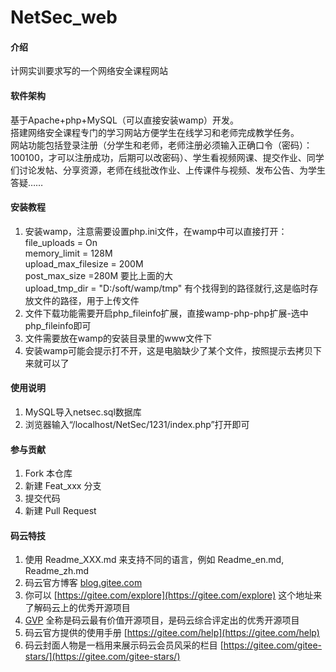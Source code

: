 # NetSec_web

#### 介绍
计网实训要求写的一个网络安全课程网站

#### 软件架构
基于Apache+php+MySQL（可以直接安装wamp）开发。        
搭建网络安全课程专门的学习网站方便学生在线学习和老师完成教学任务。      
网站功能包括登录注册（分学生和老师，老师注册必须输入正确口令（密码）：100100，才可以注册成功，后期可以改密码）、学生看视频网课、提交作业、同学们讨论发帖、分享资源，老师在线批改作业、上传课件与视频、发布公告、为学生答疑……

#### 安装教程

1.  安装wamp，注意需要设置php.ini文件，在wamp中可以直接打开：             	
	file_uploads = On      
	memory_limit = 128M     
	upload_max_filesize = 200M    
	post_max_size =280M  要比上面的大    
	upload_tmp_dir = "D:/soft/wamp/tmp" 有个找得到的路径就行,这是临时存放文件的路径，用于上传文件
2.  文件下载功能需要开启php_fileinfo扩展，直接wamp-php-php扩展-选中php_fileinfo即可
3.  文件需要放在wamp的安装目录里的www文件下
4.  安装wamp可能会提示打不开，这是电脑缺少了某个文件，按照提示去拷贝下来就可以了

#### 使用说明

1.  MySQL导入netsec.sql数据库
2.  浏览器输入“/localhost/NetSec/1231/index.php”打开即可

#### 参与贡献

1.  Fork 本仓库
2.  新建 Feat_xxx 分支
3.  提交代码
4.  新建 Pull Request


#### 码云特技

1.  使用 Readme\_XXX.md 来支持不同的语言，例如 Readme\_en.md, Readme\_zh.md
2.  码云官方博客 [blog.gitee.com](https://blog.gitee.com)
3.  你可以 [https://gitee.com/explore](https://gitee.com/explore) 这个地址来了解码云上的优秀开源项目
4.  [GVP](https://gitee.com/gvp) 全称是码云最有价值开源项目，是码云综合评定出的优秀开源项目
5.  码云官方提供的使用手册 [https://gitee.com/help](https://gitee.com/help)
6.  码云封面人物是一档用来展示码云会员风采的栏目 [https://gitee.com/gitee-stars/](https://gitee.com/gitee-stars/)
